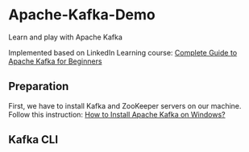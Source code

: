 # Apache-Kafka-Demo
Learn and play with Apache Kafka

Implemented based on LinkedIn Learning course: [Complete Guide to Apache Kafka for Beginners](https://www.linkedin.com/learning/complete-guide-to-apache-kafka-for-beginners)

## Preparation

First, we have to install Kafka and ZooKeeper servers on our machine.
Follow this instruction: [How to Install Apache Kafka on Windows?](https://www.conduktor.io/kafka/how-to-install-apache-kafka-on-windows/) 

## Kafka CLI